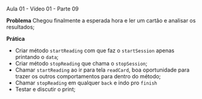 Aula 01 - Vídeo 01 - Parte 09

**Problema**
Chegou finalmente a esperada hora e ler um cartão e analisar os resultados;

**Prática**
- Criar método `startReading` com que faz o `startSession` apenas printando o `data`;
- Criar método `stopReading` que chama o `stopSession`;
- Chamar `startReading` ao ir para tela `readCard`, boa oportunidade para trazer os outros comportamentos para dentro do método;
- Chamar `stopReading` em qualquer `back` e indo pro `finish`
- Testar e discutir o print;